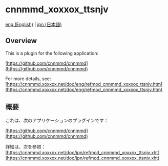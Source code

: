 # cnnmmd_xoxxox_ttsnjv

[eng (English)](#Overview) | [jpn (日本語)](#概要)

## Overview

This is a plugin for the following application:

[https://github.com/cnnmmd/cnnmmd](https://github.com/cnnmmd/cnnmmd)

For more details, see:  
[https://cnnmmd.xoxxox.net/doc/eng/refmod_cnnmmd_xoxxox_ttsnjv.htm](https://cnnmmd.xoxxox.net/doc/eng/refmod_cnnmmd_xoxxox_ttsnjv.htm)

## 概要

これは、次のアプリケーションのプラグインです：

[https://github.com/cnnmmd/cnnmmd](https://github.com/cnnmmd/cnnmmd)

詳細は、次を参照：[https://cnnmmd.xoxxox.net/doc/jpn/refmod_cnnmmd_xoxxox_ttsnjv.xht](https://cnnmmd.xoxxox.net/doc/jpn/refmod_cnnmmd_xoxxox_ttsnjv.xht)
